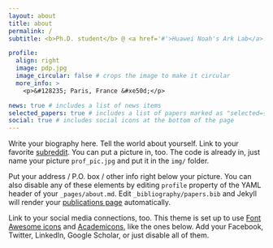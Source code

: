```yaml
---
layout: about
title: about
permalink: /
subtitle: <b>Ph.D. student</b> @ <a href='#'>Huawei Noah's Ark Lab</a> and <a href='https://www.eurecom.fr/en/research/department-data-science'>DS@EURECOM</a> (a member of <a href='https://www.sorbonne-universite.fr/'>Sorbonne university</a> graduate schools).

profile:
  align: right
  image: pdp.jpg
  image_circular: false # crops the image to make it circular
  more_info: >
    <p>&#128235; Paris, France &#xe50d;</p>

news: true # includes a list of news items
selected_papers: true # includes a list of papers marked as "selected={true}"
social: true # includes social icons at the bottom of the page
---
```


Write your biography here. Tell the world about yourself. Link to your favorite [subreddit](http://reddit.com). You can put a picture in, too. The code is already in, just name your picture `prof_pic.jpg` and put it in the `img/` folder.

Put your address / P.O. box / other info right below your picture. You can also disable any of these elements by editing `profile` property of the YAML header of your `_pages/about.md`. Edit `_bibliography/papers.bib` and Jekyll will render your [publications page](/al-folio/publications/) automatically.

Link to your social media connections, too. This theme is set up to use [Font Awesome icons](https://fontawesome.com/) and [Academicons](https://jpswalsh.github.io/academicons/), like the ones below. Add your Facebook, Twitter, LinkedIn, Google Scholar, or just disable all of them.
